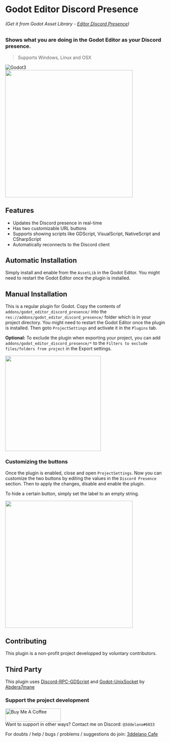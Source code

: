Godot Editor Discord Presence
=========================================
###### (Get it from Godot Asset Library - [Editor Discord Presence](https://godotengine.org/asset-library/asset/1166))


### Shows what you are doing in the Godot Editor as your Discord presence.

> Supports Windows, Linux and OSX

<img alt="Godot3" src="https://img.shields.io/badge/-Godot >= 3.2.2-478CBF?style=for-the-badge&logo=godotengine&logoWidth=20&logoColor=white" />
<br>


<img src="https://cdn.discordapp.com/attachments/360062738615107605/928505174375419906/plugin_icon.png" height="400">


Features
--------------

- Updates the Discord presence in real-time
- Has two customizable URL buttons
- Supports showing scripts like GDScript, VisualScript, NativeScript and CSharpScript
- Automatically reconnects to the Discord client


Automatic Installation
--------------
Simply install and enable from the `AssetLib` in the Godot Editor. You might need to restart the Godot Editor once the plugin is installed.

Manual Installation
--------------

This is a regular plugin for Godot.
Copy the contents of `addons/godot_editor_discord_presence/` into the `res://addons/godot_editor_discord_presence/` folder which is in your project directory. You might need to restart the Godot Editor once the plugin is installed. Then goto `ProjectSettings` and activate it in the `Plugins` tab. 

**Optional:** To exclude the plugin when exporting your project, you can add `addons/godot_editor_discord_presence/*` to the `Filters to exclude files/folders from project` in the Export settings.

<img src="https://cdn.discordapp.com/attachments/360062738615107605/928504347120242688/unknown.png" height="300">

### Customizing the buttons

Once the plugin is enabled, close and open `ProjectSettings`. Now you can customize the two buttons by editing the values in the `Discord Presence` section. Then to apply the changes, disable and enable the plugin.

To hide a certain button, simply set the label to an empty string.

<img src="https://cdn.discordapp.com/attachments/360062738615107605/928502193148014602/unknown.png" height="400">




Contributing
-----------

This plugin is a non-profit project developped by voluntary contributors.


Third Party
-----------
This plugin uses [Discord-RPC-GDScript](https://github.com/Abdera7mane/Discord-RPC-GDScript) and [Godot-UnixSocket](https://github.com/Abdera7mane/Godot-UnixSocket) by [Abdera7mane](https://github.com/Abdera7mane)

### Support the project development
<a href="https://www.buymeacoffee.com/3ddelano" target="_blank"><img height="41" width="174" src="https://cdn.buymeacoffee.com/buttons/v2/default-red.png" alt="Buy Me A Coffee" width="150" ></a>
<br>
Want to support in other ways? Contact me on Discord: `@3ddelano#6033`

For doubts / help / bugs / problems / suggestions do join: [3ddelano Cafe](https://discord.gg/FZY9TqW)
